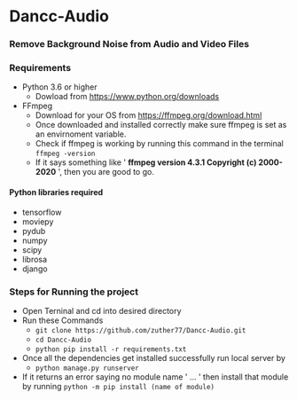 # Dancc-Audio

### Remove Background Noise from Audio and Video Files 

### Requirements 
- Python 3.6 or higher
  - Dowload from https://www.python.org/downloads
- FFmpeg
  - Download for your OS from https://ffmpeg.org/download.html
  - Once downloaded and installed correctly make sure ffmpeg is set as an envirnoment variable.
  - Check if ffmpeg is working by running this command in the terminal
    ``` ffmpeg -version ```
  - If it says something like ' **ffmpeg version 4.3.1 Copyright (c) 2000-2020** ', then you are good to go.

#### Python libraries required
- tensorflow 
- moviepy
- pydub
- numpy
- scipy
- librosa
- django


### Steps for Running the project
  * Open Terninal and cd into desired directory
  * Run these Commands
    * ``` git clone https://github.com/zuther77/Dancc-Audio.git ```
    * ``` cd Dancc-Audio ```
    * ``` python pip install -r requirements.txt ```
  * Once all the dependencies get installed successfully run local server by 
    * ``` python manage.py runserver ```
  * If it returns an error saying no module name ' ... ' then install that module by running ``` python -m pip install (name of module) ```
